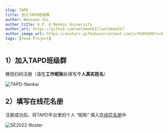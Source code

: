 ```yaml
---
slug: TAPD
title: 加入TAPD班级群
author: Wenxuan Shi
author_title: A.P. @ Nankai University
author_url: https://github.com/walkman617/walkman617
author_image_url: https://avatars.githubusercontent.com/u/9105499?v=4
tags: [Team Project]
---
```


## 1）加入TAPD班级群

微信扫码注册（请在**工作昵称**处填写**个人真实姓名**）

![TAPD-Nankai](/img/tutorial/tapd-invite.jpg)  


## 2）填写在线花名册

注册成功后，将TAPD平台里的个人 “昵称” 填入[在线花名册](https://docs.qq.com/sheet/DYnRhc1ZZTkhVeGFH?tab=BB08J2)中

![SE2022-Roster](/img/assignments/se2022roster.jpg) 

